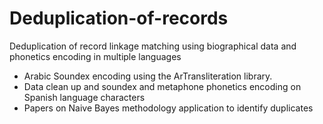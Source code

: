 # Deduplication-of-records
Deduplication of record linkage matching using biographical data and phonetics encoding in multiple languages

- Arabic Soundex encoding using the ArTransliteration library.  
- Data clean up and soundex and metaphone phonetics encoding on Spanish language characters
- Papers on Naive Bayes methodology application to identify duplicates
